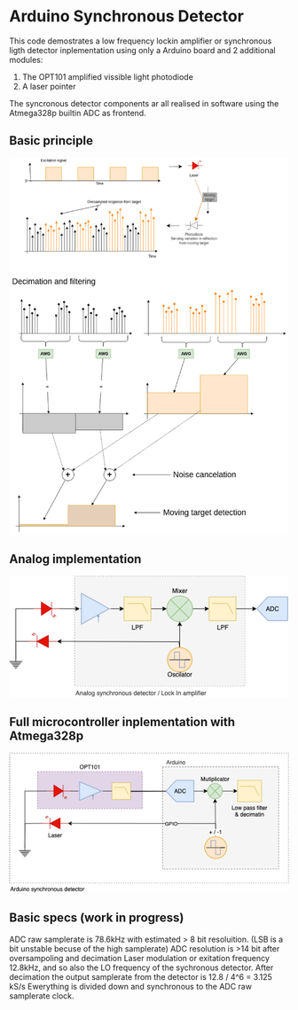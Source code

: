 # Arduino Synchronous Detector

This code demostrates a low frequency lockin amplifier or synchronous ligth detector inplementation using only a Arduino board and 2 additional modules: 
  1. The OPT101 amplified vissible light photodiode 
  2. A laser pointer 
  
The syncronous detector components ar all realised in software 
using the Atmega328p builtin ADC as frontend.


## Basic principle

![Basic principle](specs/lockin_detector-Signals_alt.drawio.png)


## Analog implementation
![Analog Synchronous detector](specs/Analog_detector.png)


## Full microcontroller inplementation with Atmega328p
![Arduino Synchronous detector](specs/Arduino_detector.png)


##  Basic specs (work in progress)
ADC raw samplerate is 78.6kHz with estimated > 8 bit resoluition. 
(LSB is a bit unstable becuse of the high samplerate)
ADC resolution is >14 bit after oversampoling and decimation
Laser modulation or exitation frequency 12.8kHz, and so also the LO frequency of the sychronous detector.
After decimation the output samplerate from the detector is 12.8 / 4^6 = 3.125 kS/s
Ewerything is divided down and synchronous to the ADC raw samplerate clock.
  
  
